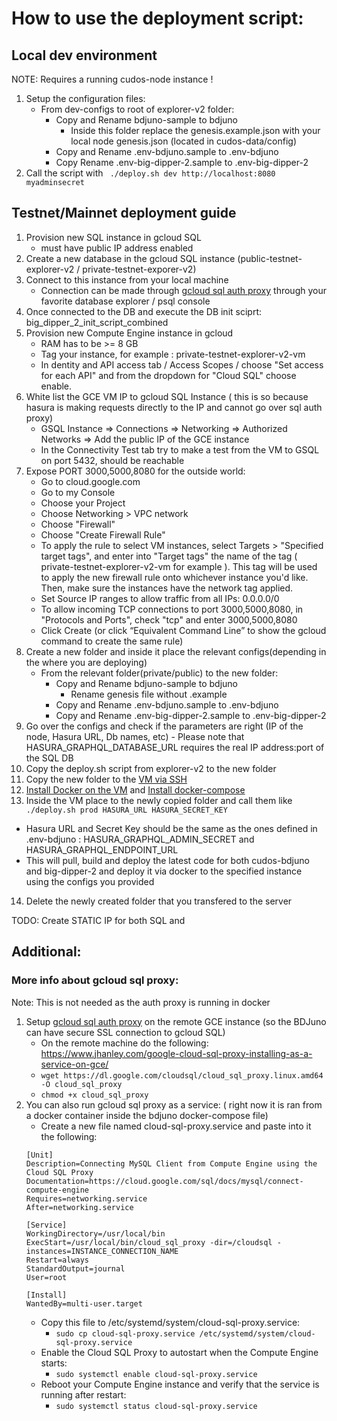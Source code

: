 # How to use the deployment script:
## Local dev environment
NOTE: Requires a running cudos-node instance !
1. Setup the configuration files:
   - From dev-configs to root of explorer-v2 folder:
       - Copy and Rename bdjuno-sample to bdjuno
         - Inside this folder replace the genesis.example.json with your local node genesis.json (located in cudos-data/config)
       - Copy and Rename .env-bdjuno.sample to .env-bdjuno
       - Copy Rename .env-big-dipper-2.sample to .env-big-dipper-2
2. Call the script with  ``` ./deploy.sh dev http://localhost:8080 myadminsecret```

## Testnet/Mainnet deployment guide
1. Provision new SQL instance in gcloud SQL
   - must have public IP address enabled
2. Create a new database in the gcloud SQL instance (public-testnet-explorer-v2 / private-testnet-exporer-v2)
3. Connect to this instance from your local machine 
    - Connection can be made through [gcloud sql auth proxy](https://cloud.google.com/sql/docs/postgres/connect-admin-proxy) through your favorite database explorer / psql console
4. Once connected to the  DB and execute the DB init sciprt: big_dipper_2_init_script_combined
5. Provision new Compute Engine instance in gcloud
    - RAM has to be >= 8 GB   
    - Tag your instance, for example : private-testnet-explorer-v2-vm
    - In dentity and API access tab / Access Scopes / choose "Set access for each API" and from the dropdown for "Cloud SQL" choose enable. 
6. White list the GCE VM IP to gcloud SQL Instance ( this is so because hasura is making requests directly to the IP and cannot go over sql auth proxy)
    - GSQL Instance => Connections => Networking => Authorized Networks => Add the public IP of the GCE instance
    - In the Connectivity Test tab try to make a test from the VM to GSQL on port 5432, should be reachable
7. Expose PORT 3000,5000,8080 for the outside world:
      - Go to cloud.google.com
      - Go to my Console
      - Choose your Project
      - Choose Networking > VPC network
      - Choose "Firewall"
      - Choose "Create Firewall Rule"
      - To apply the rule to select VM instances, select Targets > "Specified target tags", and enter into "Target tags" the name of the tag ( private-testnet-explorer-v2-vm for example ). This tag will be used to apply the new firewall rule onto whichever instance you'd like. Then, make sure the instances have the network tag applied.
      - Set Source IP ranges to allow traffic from all IPs: 0.0.0.0/0
      - To allow incoming TCP connections to port 3000,5000,8080, in "Protocols and Ports", check "tcp" and enter 3000,5000,8080
      - Click Create (or click “Equivalent Command Line” to show the gcloud command to create the same rule)
8.  Create a new folder and inside it place the relevant configs(depending in the where you are deploying)
    - From the relevant folder(private/public) to the new folder:
      - Copy and Rename bdjuno-sample to bdjuno
        - Rename genesis file without .example
      - Copy and Rename .env-bdjuno.sample to .env-bdjuno
      - Copy and Rename .env-big-dipper-2.sample to .env-big-dipper-2
9. Go over the configs and check if the parameters are right (IP of the node, Hasura URL, Db names, etc)
       - Please note that HASURA_GRAPHQL_DATABASE_URL requires the real IP address:port of the SQL DB
10.  Copy the deploy.sh script from explorer-v2 to the new folder
11.  Copy the new folder to the [VM via SSH](https://cloud.google.com/sdk/gcloud/reference/compute/scp) 
12. [Install Docker on the VM](https://docs.docker.com/engine/install/) and [Install docker-compose](https://docs.docker.com/compose/install/)
13. Inside the VM place to the newly copied folder and call them like ``` ./deploy.sh prod HASURA_URL HASURA_SECRET_KEY```
   - Hasura URL and Secret Key should be the same as the ones defined in .env-bdjuno : HASURA_GRAPHQL_ADMIN_SECRET and HASURA_GRAPHQL_ENDPOINT_URL
   - This will pull, build and deploy the latest code for both cudos-bdjuno and big-dipper-2 and deploy it via docker to the specified instance using the configs you provided
14. Delete the newly created folder that you transfered to the server

TODO: Create STATIC IP for both SQL and 
## Additional:

### More info about gcloud sql proxy: 
Note: This is not needed as the auth proxy is running in docker
1.  Setup [gcloud sql auth proxy](https://cloud.google.com/sql/docs/postgres/connect-admin-proxy) on the remote GCE instance (so the BDJuno can have secure SSL connection to gcloud SQL)
    - On the remote machine do the following: https://www.jhanley.com/google-cloud-sql-proxy-installing-as-a-service-on-gce/
    - ```wget https://dl.google.com/cloudsql/cloud_sql_proxy.linux.amd64 -O cloud_sql_proxy```
    - ```chmod +x cloud_sql_proxy```
2. You can also run gcloud sql proxy as a service: ( right now it is ran from a docker container inside the bdjuno docker-compose file)
    - Create a new file named cloud-sql-proxy.service and paste into it the following: 
    ```
    [Unit]
    Description=Connecting MySQL Client from Compute Engine using the Cloud SQL Proxy
    Documentation=https://cloud.google.com/sql/docs/mysql/connect-compute-engine
    Requires=networking.service
    After=networking.service
    
    [Service]
    WorkingDirectory=/usr/local/bin
    ExecStart=/usr/local/bin/cloud_sql_proxy -dir=/cloudsql -instances=INSTANCE_CONNECTION_NAME
    Restart=always
    StandardOutput=journal
    User=root
    
    [Install]
    WantedBy=multi-user.target
    ```
    - Copy this file to /etc/systemd/system/cloud-sql-proxy.service: 
        - ```sudo cp cloud-sql-proxy.service /etc/systemd/system/cloud-sql-proxy.service```
    - Enable the Cloud SQL Proxy to autostart when the Compute Engine starts:
        - ``` sudo systemctl enable cloud-sql-proxy.service ```
    - Reboot your Compute Engine instance and verify that the service is running after restart:
        - ```sudo systemctl status cloud-sql-proxy.service```
